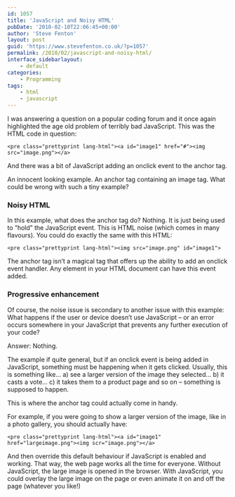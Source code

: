```yaml
---
id: 1057
title: 'JavaScript and Noisy HTML'
pubDate: '2010-02-10T22:06:45+00:00'
author: 'Steve Fenton'
layout: post
guid: 'https://www.stevefenton.co.uk/?p=1057'
permalink: /2010/02/javascript-and-noisy-html/
interface_sidebarlayout:
    - default
categories:
    - Programming
tags:
    - html
    - javascript
---
```


I was answering a question on a popular coding forum and it once again highlighted the age old problem of terribly bad JavaScript. This was the HTML code in question:

```
<pre class="prettyprint lang-html"><a id="image1" href="#"><img src="image.png"></a>
```

And there was a bit of JavaScript adding an onclick event to the anchor tag.

An innocent looking example. An anchor tag containing an image tag. What could be wrong with such a tiny example?

### Noisy HTML

In this example, what does the anchor tag do? Nothing. It is just being used to “hold” the JavaScript event. This is HTML noise (which comes in many flavours). You could do exactly the same with this HTML:

```
<pre class="prettyprint lang-html"><img src="image.png" id="image1">
```

The anchor tag isn’t a magical tag that offers up the ability to add an onclick event handler. Any element in your HTML document can have this event added.

### Progressive enhancement

Of course, the noise issue is secondary to another issue with this example: What happens if the user or device doesn’t use JavaScript – or an error occurs somewhere in your JavaScript that prevents any further execution of your code?

Answer: Nothing.

The example if quite general, but if an onclick event is being added in JavaScript, something must be happening when it gets clicked. Usually, this is something like… a) see a larger version of the image they selected… b) it casts a vote… c) it takes them to a product page and so on – something is supposed to happen.

This is where the anchor tag could actually come in handy.

For example, if you were going to show a larger version of the image, like in a photo gallery, you should actually have:

```
<pre class="prettyprint lang-html"><a id="image1" href="largeimage.png"><img scr="image.png"></a>
```

And then override this default behaviour if JavaScript is enabled and working. That way, the web page works all the time for everyone. Without JavaScript, the large image is opened in the browser. With JavaScript, you could overlay the large image on the page or even animate it on and off the page (whatever you like!)